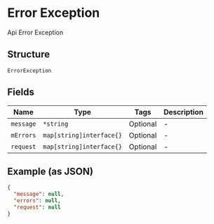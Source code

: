 
# Error Exception

Api Error Exception

## Structure

`ErrorException`

## Fields

| Name | Type | Tags | Description |
|  --- | --- | --- | --- |
| `message` | `*string` | Optional | - |
| `mErrors` | `map[string]interface{}` | Optional | - |
| `request` | `map[string]interface{}` | Optional | - |

## Example (as JSON)

```json
{
  "message": null,
  "errors": null,
  "request": null
}
```

